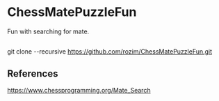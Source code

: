 # ChessMatePuzzleFun

Fun with searching for mate.

##

git clone --recursive https://github.com/rozim/ChessMatePuzzleFun.git

## References

https://www.chessprogramming.org/Mate_Search
